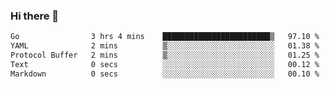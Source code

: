 ### Hi there 👋

<!--
**yeya24/yeya24** is a ✨ _special_ ✨ repository because its `README.md` (this file) appears on your GitHub profile.

Here are some ideas to get you started:

- 🔭 I’m currently working on ...
- 🌱 I’m currently learning ...
- 👯 I’m looking to collaborate on ...
- 🤔 I’m looking for help with ...
- 💬 Ask me about ...
- 📫 How to reach me: ...
- 😄 Pronouns: ...
- ⚡ Fun fact: ...
-->

<!--START_SECTION:waka-->

```txt
Go                3 hrs 4 mins    ████████████████████████▒   97.10 %
YAML              2 mins          ▒░░░░░░░░░░░░░░░░░░░░░░░░   01.38 %
Protocol Buffer   2 mins          ▒░░░░░░░░░░░░░░░░░░░░░░░░   01.25 %
Text              0 secs          ░░░░░░░░░░░░░░░░░░░░░░░░░   00.12 %
Markdown          0 secs          ░░░░░░░░░░░░░░░░░░░░░░░░░   00.10 %
```

<!--END_SECTION:waka-->
